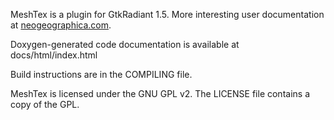 MeshTex is a plugin for GtkRadiant 1.5.  More interesting user documentation at [neogeographica.com](http://neogeographica.com/).

Doxygen-generated code documentation is available at docs/html/index.html

Build instructions are in the COMPILING file.

MeshTex is licensed under the GNU GPL v2.  The LICENSE file contains a copy of the GPL.
